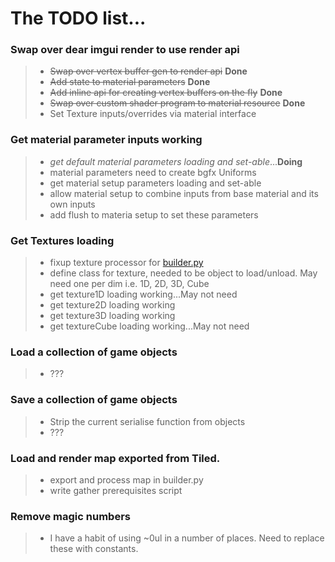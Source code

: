 The TODO list...
================

### Swap over dear imgui render to use render api
>* ~~Swap over vertex buffer gen to render api~~ **Done**
>* ~~Add state to material parameters~~ **Done**
>* ~~Add inline api for creating vertex buffers on the fly~~ **Done**
>* ~~Swap over custom shader program to material resource~~ **Done**
>* Set Texture inputs/overrides via material interface

### Get material parameter inputs working
>* *get default material parameters loading and set-able*...**Doing**
>* material parameters need to create bgfx Uniforms
>* get material setup parameters loading and set-able
>* allow material setup to combine inputs from base material and its own inputs
>* add flush to materia setup to set these parameters

### Get Textures loading
>* fixup texture processor for [builder.py](https://github.com/JoJo2nd/hart/blob/master/data/builder/builder.py)
>* define class for texture, needed to be object to load/unload. May need one per dim i.e. 1D, 2D, 3D, Cube
>* get texture1D loading working...May not need
>* get texture2D loading working
>* get texture3D loading working
>* get textureCube loading working...May not need

### Load a collection of game objects
>* ???

### Save a collection of game objects
>* Strip the current serialise function from objects
>* ???

### Load and render map exported from Tiled.
>* export and process map in builder.py
>* write gather prerequisites script

### Remove magic numbers
>* I have a habit of using ~0ul in a number of places. Need to replace these with constants.

